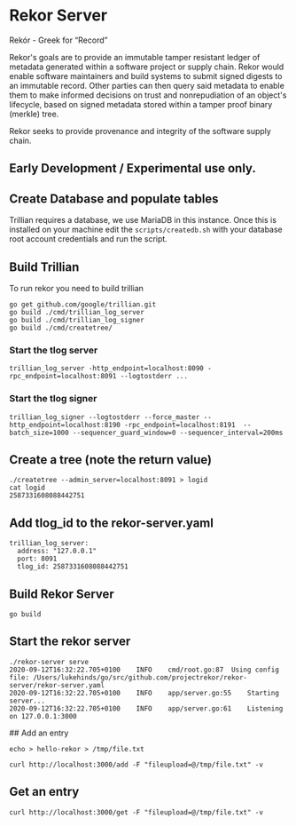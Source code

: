 # Rekor Server

Rekór - Greek for “Record”

Rekor's goals are to provide an immutable tamper resistant ledger of metadata generated within a software project or supply chain.  Rekor would enable software maintainers and build systems to submit signed digests to an immutable record. Other parties can then query said metadata to enable them to make informed decisions on trust and nonrepudiation of an object's lifecycle, based on signed metadata stored within a tamper proof binary (merkle) tree.

Rekor seeks to provide provenance and integrity of the software supply chain.

## Early Development / Experimental use only.

## Create Database and populate tables

Trillian requires a database, we use MariaDB in this instance. Once this
is installed on your machine edit the `scripts/createdb.sh` with your
database root account credentials and run the script.

## Build Trillian

To run rekor you need to build trillian

```
go get github.com/google/trillian.git
go build ./cmd/trillian_log_server
go build ./cmd/trillian_log_signer
go build ./cmd/createtree/

```

### Start the tlog server

```
trillian_log_server -http_endpoint=localhost:8090 -rpc_endpoint=localhost:8091 --logtostderr ...
```

### Start the tlog signer

```
trillian_log_signer --logtostderr --force_master --http_endpoint=localhost:8190 -rpc_endpoint=localhost:8191  --batch_size=1000 --sequencer_guard_window=0 --sequencer_interval=200ms
```

## Create a tree (note the return value)

```
./createtree --admin_server=localhost:8091 > logid
cat logid
2587331608088442751
```

## Add tlog_id to the rekor-server.yaml

```
trillian_log_server:
  address: "127.0.0.1"
  port: 8091
  tlog_id: 2587331608088442751
```

## Build Rekor Server
`go build`

## Start the rekor server
```
./rekor-server serve
2020-09-12T16:32:22.705+0100	INFO	cmd/root.go:87	Using config file: /Users/lukehinds/go/src/github.com/projectrekor/rekor-server/rekor-server.yaml
2020-09-12T16:32:22.705+0100	INFO	app/server.go:55	Starting server...
2020-09-12T16:32:22.705+0100	INFO	app/server.go:61	Listening on 127.0.0.1:3000
```

## Add an entry

`echo > hello-rekor > /tmp/file.txt`

`curl http://localhost:3000/add -F "fileupload=@/tmp/file.txt" -v`

## Get an entry

`curl http://localhost:3000/get -F "fileupload=@/tmp/file.txt" -v`